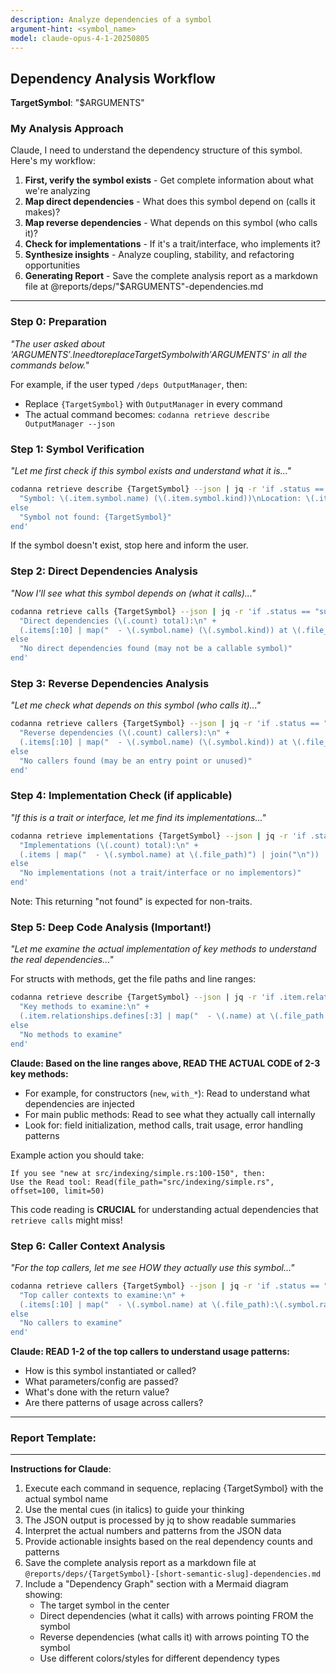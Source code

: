 ```yaml
---
description: Analyze dependencies of a symbol
argument-hint: <symbol_name>
model: claude-opus-4-1-20250805
---
```


## Dependency Analysis Workflow

**TargetSymbol**: "$ARGUMENTS"

### My Analysis Approach

Claude, I need to understand the dependency structure of this symbol. Here's my workflow:

1. **First, verify the symbol exists** - Get complete information about what we're analyzing
2. **Map direct dependencies** - What does this symbol depend on (calls it makes)?
3. **Map reverse dependencies** - What depends on this symbol (who calls it)?
4. **Check for implementations** - If it's a trait/interface, who implements it?
5. **Synthesize insights** - Analyze coupling, stability, and refactoring opportunities
6. **Generating Report** - Save the complete analysis report as a markdown file at @reports/deps/"$ARGUMENTS"-dependencies.md

---

### Step 0: Preparation

_"The user asked about '$ARGUMENTS'. I need to replace {TargetSymbol} with '$ARGUMENTS' in all the commands below."_

For example, if the user typed `/deps OutputManager`, then:
- Replace `{TargetSymbol}` with `OutputManager` in every command
- The actual command becomes: `codanna retrieve describe OutputManager --json`

### Step 1: Symbol Verification

_"Let me first check if this symbol exists and understand what it is..."_

```bash
codanna retrieve describe {TargetSymbol} --json | jq -r 'if .status == "success" then 
  "Symbol: \(.item.symbol.name) (\(.item.symbol.kind))\nLocation: \(.item.file_path)\nModule: \(.item.symbol.module_path)\nVisibility: \(.item.symbol.visibility)\n\nDocumentation:\n\(.item.symbol.doc_comment // "No documentation")\n\nSignature:\n\(.item.symbol.signature)"
else
  "Symbol not found: {TargetSymbol}"
end'
```

If the symbol doesn't exist, stop here and inform the user.

### Step 2: Direct Dependencies Analysis

_"Now I'll see what this symbol depends on (what it calls)..."_

```bash
codanna retrieve calls {TargetSymbol} --json | jq -r 'if .status == "success" then
  "Direct dependencies (\(.count) total):\n" + 
  (.items[:10] | map("  - \(.symbol.name) (\(.symbol.kind)) at \(.file_path)") | join("\n"))
else
  "No direct dependencies found (may not be a callable symbol)"
end'
```

### Step 3: Reverse Dependencies Analysis

_"Let me check what depends on this symbol (who calls it)..."_

```bash
codanna retrieve callers {TargetSymbol} --json | jq -r 'if .status == "success" then
  "Reverse dependencies (\(.count) callers):\n" + 
  (.items[:10] | map("  - \(.symbol.name) (\(.symbol.kind)) at \(.file_path)") | join("\n"))
else
  "No callers found (may be an entry point or unused)"
end'
```

### Step 4: Implementation Check (if applicable)

_"If this is a trait or interface, let me find its implementations..."_

```bash
codanna retrieve implementations {TargetSymbol} --json | jq -r 'if .status == "success" then
  "Implementations (\(.count) total):\n" + 
  (.items | map("  - \(.symbol.name) at \(.file_path)") | join("\n"))
else
  "No implementations (not a trait/interface or no implementors)"
end'
```

Note: This returning "not found" is expected for non-traits.

### Step 5: Deep Code Analysis (Important!)

_"Let me examine the actual implementation of key methods to understand the real dependencies..."_

For structs with methods, get the file paths and line ranges:

```bash
codanna retrieve describe {TargetSymbol} --json | jq -r 'if .item.relationships.defines then
  "Key methods to examine:\n" + 
  (.item.relationships.defines[:3] | map("  - \(.name) at \(.file_path // "src/unknown.rs"):\(.range.start_line)-\(.range.end_line + 10)") | join("\n"))
else
  "No methods to examine"
end'
```

**Claude: Based on the line ranges above, READ THE ACTUAL CODE of 2-3 key methods:**
- For example, for constructors (`new`, `with_*`): Read to understand what dependencies are injected
- For main public methods: Read to see what they actually call internally
- Look for: field initialization, method calls, trait usage, error handling patterns

Example action you should take:
```
If you see "new at src/indexing/simple.rs:100-150", then:
Use the Read tool: Read(file_path="src/indexing/simple.rs", offset=100, limit=50)
```

This code reading is **CRUCIAL** for understanding actual dependencies that `retrieve calls` might miss!

### Step 6: Caller Context Analysis

_"For the top callers, let me see HOW they actually use this symbol..."_

```bash
codanna retrieve callers {TargetSymbol} --json | jq -r 'if .status == "success" and .count > 0 then
  "Top caller contexts to examine:\n" + 
  (.items[:10] | map("  - \(.symbol.name) at \(.file_path):\(.symbol.range.start_line)-\(.symbol.range.end_line + 5)") | join("\n"))
else
  "No callers to examine"
end'
```

**Claude: READ 1-2 of the top callers to understand usage patterns:**
- How is this symbol instantiated or called?
- What parameters/config are passed?
- What's done with the return value?
- Are there patterns of usage across callers?

---

### Report Template:

<template>

# Dependency Analysis Report: {Descriptive Title}

**TargetSymbol**: "$ARGUMENTS"
**Generated**: !`date '+%B %d, %Y at %I:%M %p'`

## Summary

Brief overview of what was discovered and the main purpose of the search.

## Key Findings
After running the commands above, provide a comprehensive analysis:

## Dependency Structure for {SYMBOL}

### Overview
Based on the JSON data retrieved:
- **Symbol Type**: [Extract from kind field]
- **Location**: [Extract from file_path]
- **Purpose**: [Extract from doc_comment]
- **Visibility**: [Extract from visibility field]

### Dependency Metrics
From the JSON counts:
- **Direct Dependencies**: [count from calls] symbols this depends on
- **Reverse Dependencies**: [count from callers] symbols that depend on this
- **Coupling Level**: 
  - 0-5 dependencies each way = Low coupling
  - 6-15 dependencies each way = Medium coupling
  - 16+ dependencies each way = High coupling

### Key Findings

1. **Stability Assessment**
   - Many callers + few calls = Stable foundation (good for interfaces)
   - Few callers + many calls = Unstable/volatile (refactor candidate)
   - High both ways = Central hub (refactor carefully)

2. **Impact Analysis**
   Look at the actual callers list and identify:
   - Test vs production code (files containing "test" vs others)
   - Critical paths (main functions, API handlers)
   - Module boundaries crossed

3. **Coupling Patterns**
   From the dependency lists, identify:
   - Tightly coupled clusters (multiple symbols from same module)
   - Cross-module dependencies (different module_path values)
   - Circular dependencies (if A calls B and B appears in A's callers)

### Refactoring Recommendations

Based on the dependency patterns observed:

1. **Decoupling Opportunities**
   - If many dependencies are from one module, consider dependency injection
   - If crossing many module boundaries, consider a facade pattern

2. **Interface Segregation**
   - If this has 10+ methods (for structs), consider splitting
   - If callers only use subset of functionality, create focused interfaces

3. **Testing Priority**
   - With X callers, changes need regression testing
   - Focus on testing the top 5 callers first

### Risk Assessment

- **Change Risk**: Based on caller count
  - 0-5 callers = Low risk
  - 6-20 callers = Medium risk  
  - 20+ callers = High risk
  
- **Complexity Risk**: Based on dependency count
  - 0-10 dependencies = Low complexity
  - 11-30 dependencies = Medium complexity
  - 30+ dependencies = High complexity

**Recommended Action**: [Synthesize based on both risks]

### Dependency Graph

```mermaid
graph TB
    %% Subgraphs for logical grouping
    subgraph "Upstream Dependencies"
        Caller1["📥 CallerName1<br/><i>module::path</i>"]
        Caller2["📥 CallerName2<br/><i>module::path</i>"]
        Caller3["📥 CallerName3<br/><i>module::path</i>"]
    end
    
    %% Target symbol in the middle layer
    Target["🎯 {TargetSymbol}<br/><b>Type: struct/trait/fn</b><br/><i>module::path::here</i>"]
    
    subgraph "Downstream Dependencies"
        Dep1["📤 DependencyName1<br/><i>module::path</i>"]
        Dep2["📤 DependencyName2<br/><i>module::path</i>"]
        Dep3["📤 DependencyName3<br/><i>external::crate</i>"]
    end
    
    %% Connections with labels
    Caller1 -->|"calls"| Target
    Caller2 -->|"implements"| Target
    Caller3 -->|"uses"| Target
    
    Target -->|"depends on"| Dep1
    Target -->|"imports"| Dep2
    Target -->|"external"| Dep3
    
    %% Styling with semantic meaning
    Target:::target
    Caller1:::internal
    Caller2:::internal
    Caller3:::internal
    Dep1:::internal
    Dep2:::internal
    Dep3:::external
    
    classDef target fill:#ff6b6b,stroke:#000,stroke-width:3px,color:#000,font-weight:bold
    classDef internal fill:#4ecdc4,stroke:#000,stroke-width:2px,color:#000
    classDef external fill:#ffd93d,stroke:#000,stroke-width:2px,color:#000,stroke-dasharray: 5 5
    classDef test fill:#95e77e,stroke:#000,stroke-width:2px,color:#000
    classDef critical fill:#ff4757,stroke:#000,stroke-width:3px,color:#fff
```

*This report was generated using the `/deps` command workflow.*
*Claude version: [your model version]*

</template>

---

**Instructions for Claude**:
1. Execute each command in sequence, replacing {TargetSymbol} with the actual symbol name
2. Use the mental cues (in italics) to guide your thinking
3. The JSON output is processed by jq to show readable summaries
4. Interpret the actual numbers and patterns from the JSON data
5. Provide actionable insights based on the real dependency counts and patterns
6. Save the complete analysis report as a markdown file at `@reports/deps/{TargetSymbol}-[short-semantic-slug]-dependencies.md`
7. Include a "Dependency Graph" section with a Mermaid diagram showing:
   - The target symbol in the center
   - Direct dependencies (what it calls) with arrows pointing FROM the symbol
   - Reverse dependencies (what calls it) with arrows pointing TO the symbol
   - Use different colors/styles for different dependency types